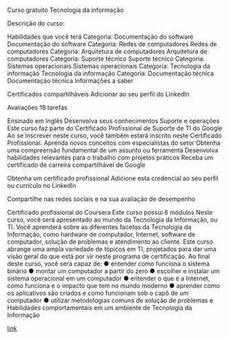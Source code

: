 
Curso gratuito Tecnologia da informação


Descrição do curso:

Habilidades que você terá
Categoria: Documentação do software
Documentação do software
Categoria: Redes de computadores
Redes de computadores
Categoria: Arquitetura de computadores
Arquitetura de computadores
Categoria: Suporte técnico
Suporte técnico
Categoria: Sistemas operacionais
Sistemas operacionais
Categoria: Tecnologia da informação
Tecnologia da informação
Categoria: Documentação técnica
Documentação técnica
Informações a saber

Certificados compartilháveis
Adicionar ao seu perfil do LinkedIn

Avaliações
19 tarefas

Ensinado em Inglês
Desenvolva seus conhecimentos Suporte e operações
Este curso faz parte do Certificado Profissional de Suporte de TI do Google
Ao se inscrever neste curso, você também estará inscrito neste Certificado Profissional.
Aprenda novos conceitos com especialistas do setor
Obtenha uma compreensão fundamental de um assunto ou ferramenta
Desenvolva habilidades relevantes para o trabalho com projetos práticos
Receba um certificado de carreira compartilhável de Google

Obtenha um certificado profissional
Adicione esta credencial ao seu perfil ou currículo no LinkedIn

Compartilhe nas redes sociais e na sua avaliação de desempenho

Certificado profissional do Coursera
Este curso possui 6 módulos
Neste curso, você será apresentado ao mundo da Tecnologia da Informação, ou TI. Você aprenderá sobre as diferentes facetas da Tecnologia da Informação, como hardware de computador, Internet, software de computador, solução de problemas e atendimento ao cliente. Este curso abrange uma ampla variedade de tópicos em TI, projetados para dar uma visão geral do que está por vir neste programa de certificação. Ao final deste curso, você será capaz de: ● entender como funciona o sistema binário ● montar um computador a partir do zero ● escolher e instalar um sistema operacional em um computador ● entender o que é a Internet, como funciona e o impacto que tem no mundo moderno ● aprender como os aplicativos são criados e como funcionam sob o capô de um computador ● utilizar metodologias comuns de solução de problemas e Habilidades comportamentais em um ambiente de Tecnologia da Informação


[link](https://www.coursera.org/learn/technical-support-fundamentals/paidmedia?specialization=google-it-support)